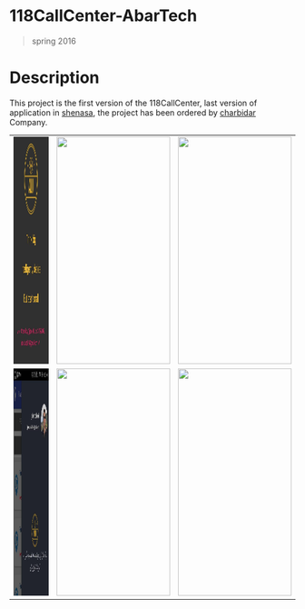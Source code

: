 # 118CallCenter-AbarTech
>spring 2016
# Description
This project is the first version of the 118CallCenter, last version of application in [shenasa](https://cafebazaar.ir/app/abartech.mobile.callcenter118), the project has been ordered by [charbidar](https://charbidar.com/software/) Company.





<table style="width:100%">
  <tr>
    <td><img src="https://github.com/JaberBabaki/FlashTrie-Beyond/blob/master/HPSR-PR1-%2096131020/screenShot/1.jpg" width="200" height="400" /></td>
    <td><img src="https://github.com/JaberBabaki/FlashTrie-Beyond/blob/master/HPSR-PR1-%2096131020/screenShot/2.jpg" width="200" height="400" /></td>
    <td><img src="https://github.com/JaberBabaki/FlashTrie-Beyond/blob/master/HPSR-PR1-%2096131020/screenShot/3.jpg" width="200" height="400" /></td>
  </tr>
    <tr>
    <td><img src="https://github.com/JaberBabaki/FlashTrie-Beyond/blob/master/HPSR-PR1-%2096131020/screenShot/4.jpg" width="200" height="400" /></td>
    <td><img src="https://github.com/JaberBabaki/FlashTrie-Beyond/blob/master/HPSR-PR1-%2096131020/screenShot/5.jpg" width="200" height="400" /></td>
    <td><img src="https://github.com/JaberBabaki/FlashTrie-Beyond/blob/master/HPSR-PR1-%2096131020/screenShot/6.jpg" width="200" height="400" /></td>
  </tr>
</table>



